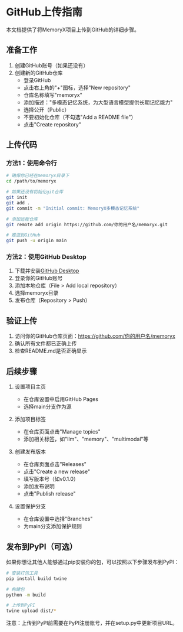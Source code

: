 # GitHub上传指南

本文档提供了将MemoryX项目上传到GitHub的详细步骤。

## 准备工作

1. 创建GitHub账号（如果还没有）
2. 创建新的GitHub仓库
   - 登录GitHub
   - 点击右上角的"+"图标，选择"New repository"
   - 仓库名称填写"memoryx"
   - 添加描述："多模态记忆系统，为大型语言模型提供长期记忆能力"
   - 选择公开（Public）
   - 不要初始化仓库（不勾选"Add a README file"）
   - 点击"Create repository"

## 上传代码

### 方法1：使用命令行

```bash
# 确保你已经在memoryx目录下
cd /path/to/memoryx

# 如果还没有初始化git仓库
git init
git add .
git commit -m "Initial commit: MemoryX多模态记忆系统"

# 添加远程仓库
git remote add origin https://github.com/你的用户名/memoryx.git

# 推送到GitHub
git push -u origin main
```

### 方法2：使用GitHub Desktop

1. 下载并安装[GitHub Desktop](https://desktop.github.com/)
2. 登录你的GitHub账号
3. 添加本地仓库（File > Add local repository）
4. 选择memoryx目录
5. 发布仓库（Repository > Push）

## 验证上传

1. 访问你的GitHub仓库页面：https://github.com/你的用户名/memoryx
2. 确认所有文件都已正确上传
3. 检查README.md是否正确显示

## 后续步骤

1. 设置项目主页
   - 在仓库设置中启用GitHub Pages
   - 选择main分支作为源

2. 添加项目标签
   - 在仓库页面点击"Manage topics"
   - 添加相关标签，如"llm"、"memory"、"multimodal"等

3. 创建发布版本
   - 在仓库页面点击"Releases"
   - 点击"Create a new release"
   - 填写版本号（如v0.1.0）
   - 添加发布说明
   - 点击"Publish release"

4. 设置保护分支
   - 在仓库设置中选择"Branches"
   - 为main分支添加保护规则

## 发布到PyPI（可选）

如果你想让其他人能够通过pip安装你的包，可以按照以下步骤发布到PyPI：

```bash
# 安装打包工具
pip install build twine

# 构建包
python -m build

# 上传到PyPI
twine upload dist/*
```

注意：上传到PyPI前需要在PyPI注册账号，并在setup.py中更新项目URL。